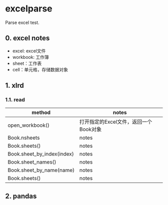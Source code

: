 # excelparse
Parse excel test.

## 0. excel notes
- excel: excel文件
- workbook: 工作簿
- sheet：工作表
- cell：单元格，存储数据对象

## 1. xlrd
### 1.1. read
| method | notes | 
| --- | --- | 
| open_workbook() | 打开指定的Excel文件，返回一个Book对象 | 
| Book.nsheets  | notes | 
| Book.sheets() | notes | 
| Book.sheet_by_index(index)   | notes | 
| Book.sheet_names()  | notes | 
| Book.sheet_by_name(name) | notes | 
| Book.sheets() | notes | 

## 2. pandas